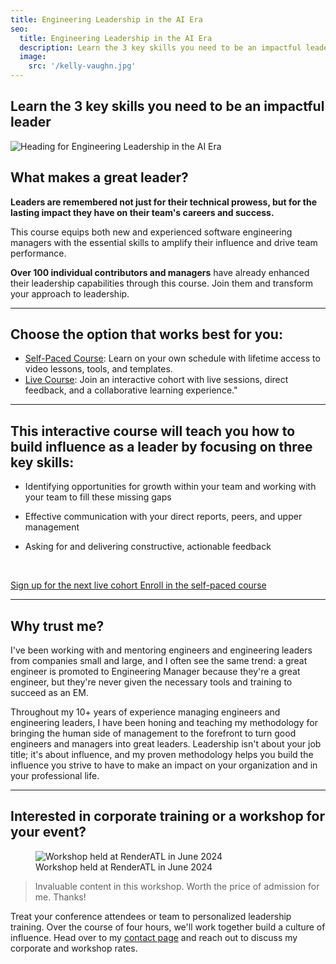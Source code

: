 ```yaml
---
title: Engineering Leadership in the AI Era
seo:
  title: Engineering Leadership in the AI Era
  description: Learn the 3 key skills you need to be an impactful leader in your organization
  image:
    src: '/kelly-vaughn.jpg'
---
```


## Learn the 3 key skills you need to be an impactful leader

![Heading for Engineering Leadership in the AI Era](/course.jpg)

## What makes a great leader?

**Leaders are remembered not just for their technical prowess, but for the lasting impact they have on their team's careers and success.**

This course equips both new and experienced software engineering managers with the essential skills to amplify their influence and drive team performance.

**Over 100 individual contributors and managers** have already enhanced their leadership capabilities through this course. Join them and transform your approach to leadership.

---

## Choose the option that works best for you:

- [Self-Paced Course](https://course.modernleader.is/courses/management-fundamentals): Learn on your own schedule with lifetime access to video lessons, tools, and templates.
- [Live Course](https://maven.com/kellyvaughn/engineering-management): Join an interactive cohort with live sessions, direct feedback, and a collaborative learning experience."

---

## This interactive course will teach you how to build influence as a leader by focusing on three key skills:

- Identifying opportunities for growth within your team and working with your team to fill these missing gaps

- Effective communication with your direct reports, peers, and upper management

- Asking for and delivering constructive, actionable feedback

&nbsp;

<div class="flex flex-col md:flex-row items-center justify-center gap-4">
  <a class="flex items-center justify-center px-4 py-2 text-main bg-main border border-main rounded-full transition hover:bg-muted text-md italic font-serif" 
     href='https://maven.com/kellyvaughn/engineering-management'>
    Sign up for the next live cohort
  </a>
  <a class="flex items-center justify-center px-4 py-2 text-main bg-main border border-main rounded-full transition hover:bg-muted text-md italic font-serif" 
     href='https://course.modernleader.is/courses/management-fundamentals'>
    Enroll in the self-paced course
  </a>
</div>

---

## Why trust me?

I've been working with and mentoring engineers and engineering leaders from companies small and large, and I often see the same trend: a great engineer is promoted to Engineering Manager because they're a great engineer, but they're never given the necessary tools and training to succeed as an EM.

Throughout my 10+ years of experience managing engineers and engineering leaders, I have been honing and teaching my methodology for bringing the human side of management to the forefront to turn good engineers and managers into great leaders. Leadership isn't about your job title; it's about influence, and my proven methodology helps you build the influence you strive to have to make an impact on your organization and in your professional life.

---

## Interested in corporate training or a workshop for your event?

<figure>
    <img src="/workshop.jpg" alt="Workshop held at RenderATL in June 2024" loading="lazy" decoding="async" />
    <figcaption>Workshop held at RenderATL in June 2024</figcaption>
</figure>

> Invaluable content in this workshop. Worth the price of admission for me. Thanks!

Treat your conference attendees or team to personalized leadership training. Over the course of four hours, we'll work together build a culture of influence. Head over to my [contact page](/contact) and reach out to discuss my corporate and workshop rates.

